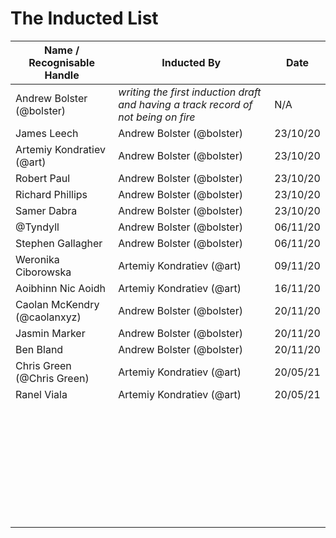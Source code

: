 # The Inducted List

| Name / Recognisable Handle | Inducted By                                                  | Date     |
| -------------------------- | ------------------------------------------------------------ | -------- |
| Andrew Bolster (@bolster)  | _writing the first induction draft and having a track record of not being on fire_ | N/A      |
| James Leech                | Andrew Bolster (@bolster)                                    | 23/10/20 |
| Artemiy Kondratiev (@art)  | Andrew Bolster (@bolster)                                    | 23/10/20 |
| Robert Paul                | Andrew Bolster (@bolster)                                    | 23/10/20 |
| Richard Phillips           | Andrew Bolster (@bolster)                                    | 23/10/20 |
| Samer Dabra                | Andrew Bolster (@bolster)                                    | 23/10/20 |
| @Tyndyll                   | Andrew Bolster (@bolster)                                    | 06/11/20 |
| Stephen Gallagher          | Andrew Bolster (@bolster)                                    | 06/11/20 |
| Weronika Ciborowska        | Artemiy Kondratiev (@art)                                    | 09/11/20 |
| Aoibhinn Nic Aoidh         | Artemiy Kondratiev (@art)                                    | 16/11/20 |
| Caolan McKendry (@caolanxyz)| Andrew Bolster (@bolster)                                   | 20/11/20 |
| Jasmin Marker              | Andrew Bolster (@bolster)                                    | 20/11/20 |
| Ben Bland                  | Andrew Bolster (@bolster)                                    | 20/11/20 |
| Chris Green (@Chris Green) | Artemiy Kondratiev (@art)                                    | 20/05/21 |
| Ranel Viala                | Artemiy Kondratiev (@art)                                    | 20/05/21 |
|                            |                                                              |          |
|                            |                                                              |          |
|                            |                                                              |          |
|                            |                                                              |          |
|                            |                                                              |          |
|                            |                                                              |          |
|                            |                                                              |          |
|                            |                                                              |          |
|                            |                                                              |          |
|                            |                                                              |          |
|                            |                                                              |          |
|                            |                                                              |          |
|                            |                                                              |          |
|                            |                                                              |          |
|                            |                                                              |          |
|                            |                                                              |          |
|                            |                                                              |          |
|                            |                                                              |          |
|                            |                                                              |          |
|                            |                                                              |          |
|                            |                                                              |          |
|                            |                                                              |          |
|                            |                                                              |          |
|                            |                                                              |          |
|                            |                                                              |          |
|                            |                                                              |          |
|                            |                                                              |          |
|                            |                                                              |          |
|                            |                                                              |          |
|                            |                                                              |          |
|                            |                                                              |          |
|                            |                                                              |          |
|                            |                                                              |          |

